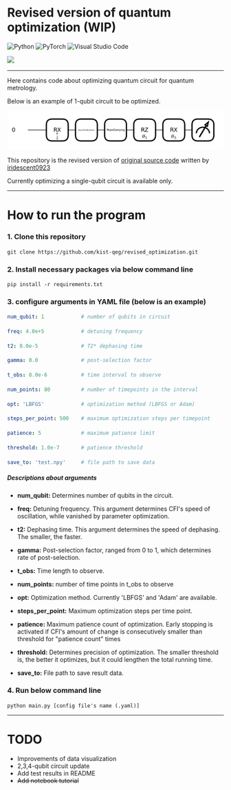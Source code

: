 # Revised version of quantum optimization (WIP)

![Python](https://img.shields.io/badge/python-3670A0?style=for-the-badge&logo=python&logoColor=ffdd54) ![PyTorch](https://img.shields.io/badge/PyTorch-%23EE4C2C.svg?style=for-the-badge&logo=PyTorch&logoColor=white) ![Visual Studio Code](https://img.shields.io/badge/Visual%20Studio%20Code-0078d7.svg?style=for-the-badge&logo=visual-studio-code&logoColor=white)

<img src="https://img.shields.io/badge/Pennylane-0.35.1-blue">

***
Here contains code about optimizing quantum circuit for quantum metrology.

Below is an example of 1-qubit circuit to be optimized.

<img src="assets/circuit1.png">

This repository is the revised version of [original source code](https://github.com/iridescent0923/Quantum_Optimization/tree/main) written by [iridescent0923](https://github.com/iridescent0923)

Currently optimizing a single-qubit circuit is available only.

***

# How to run the program

### 1. Clone this repository
```
git clone https://github.com/kist-qeg/revised_optimization.git
```

### 2. Install necessary packages via below command line

```
pip install -r requirements.txt
```

### 3. configure arguments in YAML file (below is an example)

```yaml
num_qubit: 1            # number of qubits in circuit

freq: 4.0e+5            # detuning frequency

t2: 8.0e-5              # T2* dephasing time

gamma: 0.0              # post-selection factor

t_obs: 8.0e-6           # time interval to observe

num_points: 80          # number of timepoints in the interval

opt: 'LBFGS'            # optimization method (LBFGS or Adam)

steps_per_point: 500    # maximum optimization steps per timepoint

patience: 5             # maximum patience limit

threshold: 1.0e-7       # patience threshold

save_to: 'test.npy'     # file path to save data
```

##### Descriptions about arguments

- **num_qubit:** Determines number of qubits in the circuit.

- **freq:** Detuning frequency. This argument determines CFI's speed of oscillation, while vanished by parameter optimization.

- **t2:** Dephasing time. This argument determines the speed of dephasing. The smaller, the faster.

- **gamma:** Post-selection factor, ranged from 0 to 1, which determines rate of post-selection.

- **t_obs:** Time length to observe.          

- **num_points:** number of time points in t_obs to observe
  
- **opt:** Optimization method. Currently 'LBFGS' and 'Adam' are available.

- **steps_per_point:** Maximum optimization steps per time point.

- **patience:** Maximum patience count of optimization. Early stopping is activated if CFI's amount of change is consecutively smaller than threshold for "patience count" times

- **threshold:** Determines precision of optimization. The smaller threshold is, the better it optimizes, but it could lengthen the total running time.

- **save_to:** File path to save result data.

### 4. Run below command line

```
python main.py [config file's name (.yaml)]
```

***

# TODO

- Improvements of data visualization
- 2,3,4-qubit circuit update
- Add test results in README
- ~~Add notebook tutorial~~